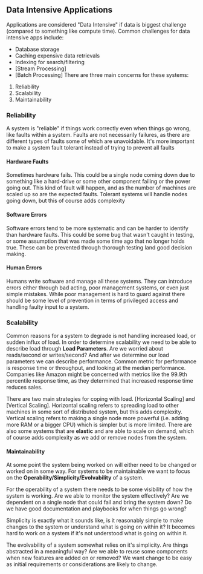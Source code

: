 ## Data Intensive Applications
Applications are considered "Data Intensive" if data is biggest challenge (compared to something like compute time).  Common challenges for data intensive apps include:
- Database storage
- Caching expensive data retrievals
- Indexing for search/filtering
- [Stream Processing]
- [Batch Processing]
There are three main concerns for these systems:
1. Reliability
2. Scalability
3. Maintainability
### Reliability
A system is "reliable" if things work correctly even when things go wrong, like faults within a system. Faults are not necessarily failures, as there are different types of faults some of which are unavoidable. It's more important to make a system fault tolerant instead of trying to prevent all faults
#### Hardware Faults
Sometimes hardware fails. This could be a single node coming down due to something like a hard-drive or some other component failing or the power going out. This kind of fault will happen, and as the number of machines are scaled up so are the expected faults. Tolerant systems will handle nodes going down, but this of course adds complexity
#### Software Errors
Software errors tend to be more systematic and can be harder to identify than hardware faults. This could be some bug that wasn't caught in testing, or some assumption that was made some time ago that no longer holds true. These can be prevented through thorough testing land good decision making.
#### Human Errors
Humans write software and manage all these systems. They can introduce errors either through bad acting, poor management systems, or even just simple mistakes. While poor management is hard to guard against there should be some level of prevention in terms of privileged access and handling faulty input to a system. 
### Scalability
Common reasons for a system to degrade is not handling increased load, or sudden influx of load. In order to determine scalability we need to be able to describe load through **Load Parameters**. Are we worried about reads/second or writes/second? And after we determine our load parameters we can describe performance. Common metric for performance is response time or throughput, and looking at the median performance. Companies like Amazon might be concerned with metrics like the 99.9th percentile response time, as they determined that increased response time reduces sales. 

There are two main strategies for coping with load. [Horizontal Scaling] and [Vertical Scaling]. Horizontal scaling refers to spreading load to other machines in some sort of distributed system, but this adds complexity. Vertical scaling refers to making a single node more powerful (i.e. adding more RAM or a bigger CPU) which is simpler but is more limited. There are also some systems that are **elastic** and are able to scale on demand, which of course adds complexity as we add or remove nodes from the system. 
#### Maintainability
At some point the system being worked on will either need to be changed or worked on in some way. For systems to be maintainable we want to focus on the **Operability/Simplicity/Evolvability** of a system. 

For the operability of a system there needs to be some visibility of how the system is working. Are we able to monitor the system effectively? Are we dependent on a single node that could fail and bring the system down? Do we have good documentation and playbooks for when things go wrong?

Simplicity is exactly what it sounds like, is it reasonably simple to make changes to the system or understand what is going on within it? It becomes hard to work on a system if it's not understood what is going on within it. 

The evolvability of a system somewhat relies on it's simplicity. Are things abstracted in a meaningful way? Are we able to reuse some components when new features are added on or removed? We want change to be easy as initial requirements or considerations are likely to change. 